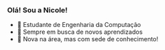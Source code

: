 ### Olá! Sou a Nicole!

- 🔭 Estudante de Engenharia da Computação
- 🌱 Sempre em busca de novos aprendizados
- 💬 Nova na área, mas com sede de conhecimento!

